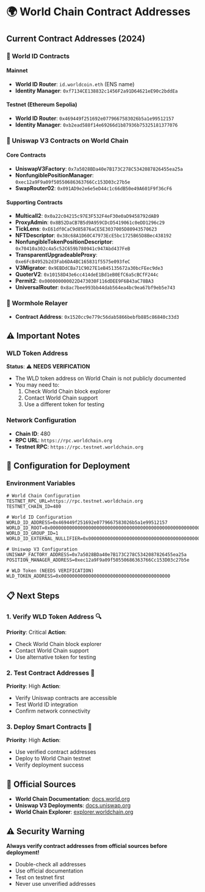 # 🌍 World Chain Contract Addresses

## **Current Contract Addresses (2024)**

### **🔗 World ID Contracts**

#### **Mainnet**
- **World ID Router**: `id.worldcoin.eth` (ENS name)
- **Identity Manager**: `0xf7134CE138832c1456F2a91D64621eE90c2bddEa`

#### **Testnet (Ethereum Sepolia)**
- **World ID Router**: `0x469449f251692e0779667583026b5a1e99512157`
- **Identity Manager**: `0xb2ead588f14e69266d1b87936b75325181377076`

### **🦄 Uniswap V3 Contracts on World Chain**

#### **Core Contracts**
- **UniswapV3Factory**: `0x7a5028BDa40e7B173C278C5342087826455ea25a`
- **NonfungiblePositionManager**: `0xec12a9F9a09f50550686363766Cc153D03c27b5e`
- **SwapRouter02**: `0x091AD9e2e6e5eD44c1c66dB50e49A601F9f36cF6`

#### **Supporting Contracts**
- **Multicall2**: `0x0a22c04215c97E3F532F4eF30e0aD9458792dAB9`
- **ProxyAdmin**: `0x8B52DaCB7B5d9A959CDcD5419061c0eDD1296c29`
- **TickLens**: `0xE61df0CaC9d85876aCE5E3037005D80943570623`
- **NFTDescriptor**: `0x38c68A1D60C47973EcE5bc1725B65D8Bec438192`
- **NonfungibleTokenPositionDescriptor**: `0x70410a302c4a5c52C659b780941c947Abd437FeB`
- **TransparentUpgradeableProxy**: `0xe6FcB4952b2d3Fab6DA4BC165831f5575e093feC`
- **V3Migrator**: `0x9EBDdCBa71C9027E1eB45135672a30bcFEec9de3`
- **QuoterV2**: `0x10158D43e6cc414deE1Bd1eB0EfC6a5cBCfF244c`
- **Permit2**: `0x000000000022D473030F116dDEE9F6B43aC78BA3`
- **UniversalRouter**: `0x8ac7bee993bb44dab564ea4bc9ea67bf9eb5e743`

### **🐛 Wormhole Relayer**
- **Contract Address**: `0x1520cc9e779c56dab5866bebfb885c86840c33d3`

## **⚠️ Important Notes**

### **WLD Token Address**
**Status**: ⚠️ **NEEDS VERIFICATION**
- The WLD token address on World Chain is not publicly documented
- You may need to:
  1. Check World Chain block explorer
  2. Contact World Chain support
  3. Use a different token for testing

### **Network Configuration**
- **Chain ID**: 480
- **RPC URL**: `https://rpc.worldchain.org`
- **Testnet RPC**: `https://rpc.testnet.worldchain.org`

## **🔧 Configuration for Deployment**

### **Environment Variables**
```env
# World Chain Configuration
TESTNET_RPC_URL=https://rpc.testnet.worldchain.org
TESTNET_CHAIN_ID=480

# World ID Configuration
WORLD_ID_ADDRESS=0x469449f251692e0779667583026b5a1e99512157
WORLD_ID_ROOT=0x0000000000000000000000000000000000000000000000000000000000000000
WORLD_ID_GROUP_ID=1
WORLD_ID_EXTERNAL_NULLIFIER=0x0000000000000000000000000000000000000000000000000000000000000000

# Uniswap V3 Configuration
UNISWAP_FACTORY_ADDRESS=0x7a5028BDa40e7B173C278C5342087826455ea25a
POSITION_MANAGER_ADDRESS=0xec12a9F9a09f50550686363766Cc153D03c27b5e

# WLD Token (NEEDS VERIFICATION)
WLD_TOKEN_ADDRESS=0x0000000000000000000000000000000000000000
```

## **📋 Next Steps**

### **1. Verify WLD Token Address** 🔍
**Priority**: Critical
**Action**: 
- Check World Chain block explorer
- Contact World Chain support
- Use alternative token for testing

### **2. Test Contract Addresses** 🧪
**Priority**: High
**Action**:
- Verify Uniswap contracts are accessible
- Test World ID integration
- Confirm network connectivity

### **3. Deploy Smart Contracts** 🚀
**Priority**: High
**Action**:
- Use verified contract addresses
- Deploy to World Chain testnet
- Verify deployment success

## **🔗 Official Sources**

- **World Chain Documentation**: [docs.world.org](https://docs.world.org)
- **Uniswap V3 Deployments**: [docs.uniswap.org](https://docs.uniswap.org/contracts/v3/reference/deployments/WorldChain-deployments)
- **World Chain Explorer**: [explorer.worldchain.org](https://explorer.worldchain.org)

## **⚠️ Security Warning**

**Always verify contract addresses from official sources before deployment!**

- Double-check all addresses
- Use official documentation
- Test on testnet first
- Never use unverified addresses
